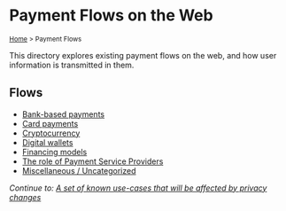 # Payment Flows on the Web
<sup>[Home][home] > Payment Flows</sup>

This directory explores existing payment flows on the web, and how user
information is transmitted in them.

## Flows

* [Bank-based payments](bank-based.md)
* [Card payments](cards.md)
* [Cryptocurrency](cryptocurrency.md)
* [Digital wallets](digital-wallets.md)
* [Financing models](financing.md)
* [The role of Payment Service Providers](psps.md)
* [Miscellaneous / Uncategorized](misc.md)

*Continue to: [A set of known use-cases that will be affected by privacy changes][use-cases]*

[home]: ../README.md
[use-cases]: ../use-cases/README.md
